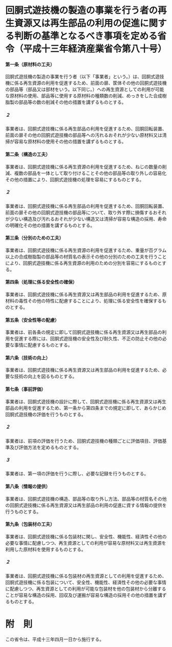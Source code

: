 # 回胴式遊技機の製造の事業を行う者の再生資源又は再生部品の利用の促進に関する判断の基準となるべき事項を定める省令（平成十三年経済産業省令第八十号）
#### 第一条（原材料の工夫）
回胴式遊技機の製造の事業を行う者（以下「事業者」という。）は、回胴式遊技機に係る再生資源の利用を促進するため、前面の扉、筐体その他の回胴式遊技機の部品等（部品又は部材をいう。以下同じ。）への再生資源としての利用が可能な原材料の使用、部品等に使用する原材料の種類数の削減、めっきをした合成樹脂製の部品等の数の削減その他の措置を講ずるものとする。
##### ２
事業者は、回胴式遊技機に係る再生部品の利用を促進するため、回胴回転装置、前面の扉その他の回胴式遊技機の部品等への汚れるおそれが少ない原材料又は清掃が容易な原材料の使用その他の措置を講ずるものとする。
#### 第二条（構造の工夫）
事業者は、回胴式遊技機に係る再生資源の利用を促進するため、ねじの数量の削減、複数の部品を一体として取り付けることその他の部品等の取り外しの容易化その他の措置により、回胴式遊技機の処理を容易にするものとする。
##### ２
事業者は、回胴式遊技機に係る再生部品の利用を促進するため、回胴回転装置、前面の扉その他の回胴式遊技機の部品等について、取り外す際に損傷するおそれが少ない構造及び汚れるおそれが少ない構造又は清掃が容易な構造の採用、寿命の明確化その他の措置を講ずるものとする。
#### 第三条（分別のための工夫）
事業者は、回胴式遊技機に係る再生資源の利用を促進するため、重量が百グラム以上の合成樹脂製の部品等の材質名の表示その他の分別のための工夫を行うことにより、回胴式遊技機に係る再生資源の利用のための分別を容易にするものとする。
#### 第四条（処理に係る安全性の確保）
事業者は、回胴式遊技機に係る再生資源又は再生部品の利用を促進するため、原材料の毒性その他の特性に配慮することにより、処理に係る安全性を確保するものとする。
#### 第五条（安全性等の配慮）
事業者は、前各条の規定に即して回胴式遊技機に係る再生資源又は再生部品の利用を促進する際には、回胴式遊技機の安全性及び耐久性、不正の防止その他の必要な事情に配慮するものとする。
#### 第六条（技術の向上）
事業者は、回胴式遊技機に係る再生資源又は再生部品の利用を促進するため、必要な技術の向上を図るものとする。
#### 第七条（事前評価）
事業者は、回胴式遊技機の設計に際して、回胴式遊技機に係る再生資源又は再生部品の利用を促進するため、第一条から第四条までの規定に即して、あらかじめ回胴式遊技機の評価を行うものとする。
##### ２
事業者は、前項の評価を行うため、回胴式遊技機の種類ごとに評価項目、評価基準及び評価方法を定めるものとする。
##### ３
事業者は、第一項の評価を行うに際し、必要な記録を行うものとする。
#### 第八条（情報の提供）
事業者は、回胴式遊技機の構造、部品等の取り外し方法、部品等の材質名その他の回胴式遊技機に係る再生資源又は再生部品の利用の促進に資する情報の提供を行うものとする。
#### 第九条（包装材の工夫）
事業者は、回胴式遊技機に係る包装材に関し、安全性、機能性、経済性その他の必要な事情に配慮しつつ、再生資源としての利用が容易な原材料又は再生資源を利用した原材料を使用するものとする。
##### ２
事業者は、回胴式遊技機に係る包装材の再生資源としての利用を促進するため、回胴式遊技機に係る包装について、安全性、機能性、経済性その他の必要な事情に配慮しつつ、再生資源としての利用が可能な包装材を他の包装材から分離することが容易な構造の採用、回収及び運搬が容易な構造の採用その他の措置を講ずるものとする。
# 附　則
この省令は、平成十三年四月一日から施行する。
